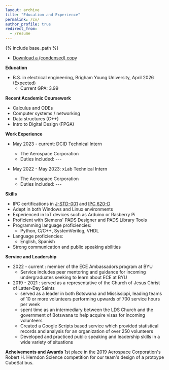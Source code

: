 ```yaml
---
layout: archive
title: "Education and Experience"
permalink: /cv/
author_profile: true
redirect_from:
  - /resume
---
```


{% include base_path %}

* <a href="/files/EthanSorensenResume.pdf" download>Download a (condensed) copy</a>

__Education__
* B.S. in electrical engineering, Brigham Young University, April 2026 (Expected)
  * Current GPA: 3.99

__Recent Academic Coursework__
* Calculus and ODEs
* Computer systems / networking
* Data structures (C++)
* Intro to Digital Design (FPGA)

__Work Experience__
* May 2023 - current: DCID Technical Intern
  * The Aerospace Corporation
  * Duties included: ---

* May 2022 - May 2023: xLab Technical Intern
  * The Aerospace Corporation
  * Duties included: ---
  
__Skills__
* IPC certifications in [J-STD-001](https://www.esorensen.dev/images/JSTD.jpeg) and [IPC 620-D](https://www.esorensen.dev/images/620D.jpeg)
* Adept in both Windows and Linux environments
* Experienced in IoT devices such as Arduino or Rasberry Pi 
* Proficient with Siemens' PADS Designer and PADS Library Tools
* Programming language proficiencies:
  * Python, C/C++, SystemVerilog, VHDL
* Language proficiencies:
  * English, Spanish 
* Strong communication and public speaking abilities
  
__Service and Leadership__
* 2022 - current : member of the ECE Ambassadors program at BYU
  * Service includes peer mentoring and guidance for incoming undergraduates seeking to learn about ECE at BYU
* 2019 - 2021 : served as a representative of the Church of Jesus Christ of Latter-Day Saints
  * served as a leader in both Botswana and Mississippi, leading teams of 10 or more volunteers performing upwards of 700 service hours per week
  * spent time as an intermediary between the LDS Church and the government of Botswana to help acquire visas for incoming volunteers
  * Created a Google Scripts based service which provided statistical records and analysis for an organization of over 250 volunteers
  * Developed and practiced public speaking and leadership skills in a wide variety of situations

__Acheivements and Awards__
1st place in the 2019 Aerospace Corporation's Robert H. Herndon Science competition for our team's design of a protoype CubeSat bus. 
